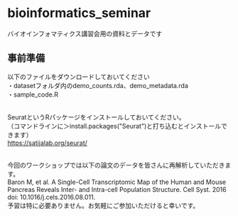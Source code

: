 # bioinformatics_seminar
バイオインフォマティクス講習会用の資料とデータです

## 事前準備
以下のファイルをダウンロードしておいてください<br>
・datasetフォルダ内のdemo_counts.rda、demo_metadata.rda<br>
・sample_code.R<br><br>

SeuratというRパッケージをインストールしておいてください。<br>
（コマンドラインに＞install.packages("Seurat")と打ち込むとインストールできます）<br>
https://satijalab.org/seurat/<br><br>

今回のワークショップでは以下の論文のデータを皆さんに再解析していただきます。<br>
Baron M, et al. A Single-Cell Transcriptomic Map of the Human and Mouse Pancreas Reveals Inter- and Intra-cell Population Structure. Cell Syst. 2016 
doi: 10.1016/j.cels.2016.08.011.<br>
予習は特に必要ありません。お気軽にご参加いただけると幸いです。<br>


